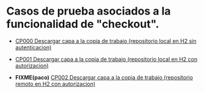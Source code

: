 
# Casos de prueba asociados a la funcionalidad de "checkout".

* [CP000 Descargar capa a la copia de trabajo (repositorio local en H2 sin autenticacion)](CP000/testVC00CO00CP000.md)

* [CP001 Descargar capa a la copia de trabajo (repositorio local en H2 con autorizacion)](CP001/testVC00CO00CP001.md)

* **FIXME(paco)** [CP002 Descargar capa a la copia de trabajo (repositorio remoto en H2 con autorizacion)](CP002/testVC00CO00CP002.md)
